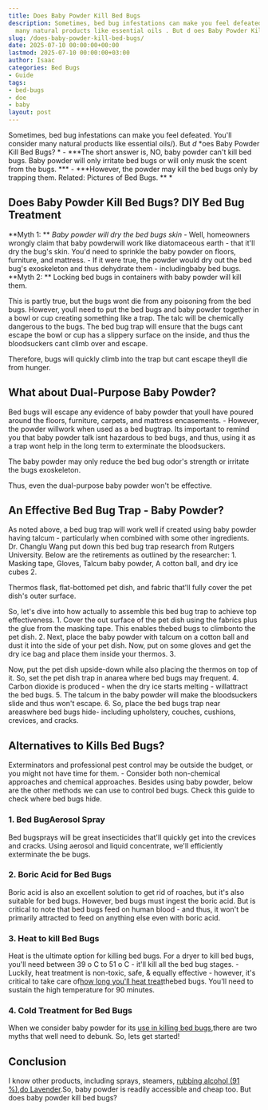 ```yaml
---
title: Does Baby Powder Kill Bed Bugs
description: Sometimes, bed bug infestations can make you feel defeated. You'll consider
  many natural products like essential oils . But d oes Baby Powder Kill Bed Bugs?
slug: /does-baby-powder-kill-bed-bugs/
date: 2025-07-10 00:00:00+00:00
lastmod: 2025-07-10 00:00:00+03:00
author: Isaac
categories: Bed Bugs
- Guide
tags:
- bed-bugs
- doe
- baby
layout: post
---
```

Sometimes, bed bug infestations can make you feel defeated. You'll consider many natural products like essential oils/). But *d* *oes Baby Powder Kill Bed Bugs? * - ***The short answer is, NO, baby powder can't kill bed bugs. Baby powder will only irritate bed bugs or will only musk the scent from the bugs. *** - ***However, the powder may kill the bed bugs only by trapping them. Related: Pictures of Bed Bugs. ** *

##  Does Baby Powder Kill Bed Bugs? DIY Bed Bug Treatment

**Myth 1: ** *Baby powder will dry the bed bugs skin* - Well, homeowners wrongly claim that baby powderwill work like diatomaceous earth - that it'll dry the bug's skin. You'd need to sprinkle the baby powder on floors, furniture, and mattress. - If it were true, the powder would dry out the bed bug's exoskeleton and thus dehydrate them - includingbaby bed bugs. **Myth 2: ** Locking bed bugs in containers with baby powder will kill them.

This is partly true, but the bugs wont die from any poisoning from the bed bugs. However, youll need to put the bed bugs and baby powder together in a bowl or cup creating something like a trap. The talc will be chemically dangerous to the bugs. The bed bug trap will ensure that the bugs cant escape the bowl or cup has a slippery surface on the inside, and thus the bloodsuckers cant climb over and escape.

Therefore, bugs will quickly climb into the trap but cant escape theyll die from hunger.

##  What about Dual-Purpose Baby Powder?

Bed bugs will escape any evidence of baby powder that youll have poured around the floors, furniture, carpets, and mattress encasements. - However, the powder willwork when used as a bed bugtrap. Its important to remind you that baby powder talk isnt hazardous to bed bugs, and thus, using it as a trap wont help in the long term to exterminate the bloodsuckers.

The baby powder may only reduce the bed bug odor's strength or irritate the bugs exoskeleton.

Thus, even the dual-purpose baby powder won't be effective.

##  An Effective Bed Bug Trap - Baby Powder?

As noted above, a bed bug trap will work well if created using baby powder having talcum - particularly when combined with some other ingredients. Dr. Changlu Wang put down this bed bug trap research from Rutgers University. Below are the retirements as outlined by the researcher: 1. Masking tape, Gloves, Talcum baby powder, A cotton ball, and dry ice cubes 2.

Thermos flask, flat-bottomed pet dish, and fabric that'll fully cover the pet dish's outer surface.

So, let's dive into how actually to assemble this bed bug trap to achieve top effectiveness. 1. Cover the out surface of the pet dish using the fabrics plus the glue from the masking tape. This enables thebed bugs to climbonto the pet dish. 2. Next, place the baby powder with talcum on a cotton ball and dust it into the side of your pet dish. Now, put on some gloves and get the dry ice bag and place them inside your thermos. 3.

Now, put the pet dish upside-down while also placing the thermos on top of it. So, set the pet dish trap in anarea where bed bugs may frequent. 4. Carbon dioxide is produced - when the dry ice starts melting - willattract the bed bugs. 5. The talcum in the baby powder will make the bloodsuckers slide and thus won't escape. 6. So, place the bed bugs trap near areaswhere bed bugs hide- including upholstery, couches, cushions, crevices, and cracks.

##  Alternatives to Kills Bed Bugs?

Exterminators and professional pest control may be outside the budget, or you might not have time for them. - Consider both non-chemical approaches and chemical approaches. Besides using baby powder, below are the other methods we can use to control bed bugs. Check this guide to check where bed bugs hide.

###  1. Bed BugAerosol Spray

Bed bugsprays will be great insecticides that'll quickly get into the crevices and cracks. Using aerosol and liquid concentrate, we'll efficiently exterminate the be bugs.

###  2. Boric Acid for Bed Bugs

Boric acid is also an excellent solution to get rid of roaches, but it's also suitable for bed bugs. However, bed bugs must ingest the boric acid. But is critical to note that bed bugs feed on human blood - and thus, it won't be primarily attracted to feed on anything else even with boric acid.

###  3. Heat to kill Bed Bugs

Heat is the ultimate option for killing bed bugs. For a dryer to kill bed bugs, you'll need between 39 o C to 51 o C - it'll kill all the bed bug stages. - Luckily, heat treatment is non-toxic, safe, & equally effective - however, it's critical to take care of[how long you'll heat treat](http://www.vdacs.virginia.gov/pdf/bb-heat1.pdf)thebed bugs. You'll need to sustain the high temperature for 90 minutes.

###  4. Cold Treatment for Bed Bugs

When we consider baby powder for its [use in killing bed bugs](https://pestpolicy.com/does-bleach-kill-bed-bugs/),there are two myths that well need to debunk. So, lets get started!

##  Conclusion

I know other products, including sprays, steamers, [rubbing alcohol (91 %)](https://pestpolicy.com/does-rubbing-alcohol-kill-bed-bugs/),[do Lavender](https://pestpolicy.com/does-lavender-kill-bed-bugs/).So, baby powder is readily accessible and cheap too. But does baby powder kill bed bugs?